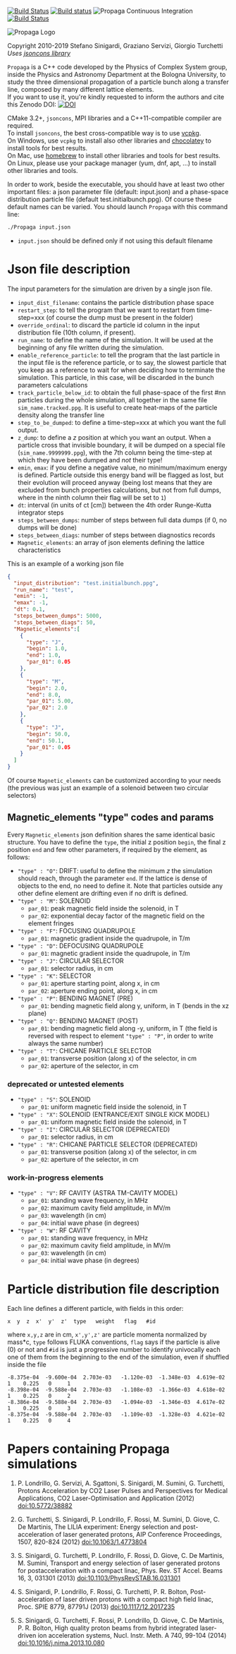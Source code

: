 [![Build Status](https://travis-ci.com/ALaDyn/Propaga.svg?branch=master)](https://travis-ci.com/ALaDyn/Propaga)
[![Build status](https://ci.appveyor.com/api/projects/status/i2by6yapg60jl3my?svg=true)](https://ci.appveyor.com/project/cenit/propaga)
![Propaga Continuous Integration](https://github.com/ALaDyn/Propaga/workflows/Propaga%20Continuous%20Integration/badge.svg)
[![Build Status](https://dev.azure.com/cenit/Propaga/_apis/build/status/ALaDyn.Propaga?branchName=master)](https://dev.azure.com/cenit/Propaga/_build/latest?definitionId=1&branchName=master)

![Propaga Logo](https://raw.githubusercontent.com/ALaDyn/Propaga/master/logo.png)

Copyright 2010-2019 Stefano Sinigardi, Graziano Servizi, Giorgio Turchetti  
*Uses [jsoncons library](https://github.com/danielaparker/jsoncons)*

`Propaga` is a C++ code developed by the Physics of Complex System group, inside the Physics and Astronomy Department at the Bologna University, to study the three dimensional propagation of a particle bunch along a transfer line, composed by many different lattice elements.  
If you want to use it, you're kindly requested to inform the authors and cite this Zenodo DOI:
[![DOI](https://zenodo.org/badge/doi/10.5281/zenodo.595776.svg)](http://dx.doi.org/10.5281/zenodo.595776)

CMake 3.2+, `jsoncons`, MPI libraries and a C++11-compatible compiler are required.  
To install `jsoncons`, the best cross-compatible way is to use [vcpkg](https://github.com/Microsoft/vcpkg/).  
On Windows, use `vcpkg` to install also other libraries and [chocolatey](https://github.com/chocolatey/choco) to install tools for best results.  
On Mac, use [homebrew](https://github.com/Homebrew/brew) to install other libraries and tools for best results.  
On Linux, please use your package manager (yum, dnf, apt, ...) to install other libraries and tools.

In order to work, beside the executable, you should have at least two other important files: a json parameter file (default: input.json) and a phase-space distribution particle file (default test.initialbunch.ppg). Of course these default names can be varied. You should launch `Propaga` with this command line:

```bash
./Propaga input.json
```

+ `input.json` should be defined only if not using this default filename

# Json file description

The input parameters for the simulation are driven by a single json file.

+ `input_dist_filename`: contains the particle distribution phase space
+ `restart_step`: to tell the program that we want to restart from time-step=xxx (of course the dump must be present in the folder)
+ `override_ordinal`: to discard the particle id column in the input distribution file (10th column, if present).
+ `run_name`: to define the name of the simulation. It will be used at the beginning of any file written during the simulation.
+ `enable_reference_particle`: to tell the program that the last particle in the input file is the reference particle, or to say, the slowest particle that you keep as a reference to wait for when deciding how to terminate the simulation. This particle, in this case, will be discarded in the bunch parameters calculations
+ `track_particle_below_id`: to obtain the full phase-space of the first #nn particles during the whole simulation, all together in the same file `sim_name.tracked.ppg`. It is useful to create heat-maps of the particle density along the transfer line
+ `step_to_be_dumped`: to define a time-step=xxx at which you want the full output.
+ `z_dump`: to define a *z* position at which you want an output. When a particle cross that invisible boundary, it will be dumped on a special file (`sim_name.9999999.ppg`), with the 7th column being the time-step at which they have been dumped and *not* their type!
+ `emin`, `emax`: if you define a negative value, no minimum/maximum energy is defined. Particle outside this energy band will be flagged as lost, but their evolution will proceed anyway (being lost means that they are excluded from bunch properties calculations, but not from full dumps, where in the ninth column their flag will be set to `1`)
+ `dt`: interval (in units of ct [cm]) between the 4th order Runge-Kutta integrator steps
+ `steps_between_dumps`: number of steps between full data dumps (if 0, no dumps will be done)
+ `steps_between_diags`: number of steps between diagnostics records
+ `Magnetic_elements`: an array of json elements defining the lattice characteristics

This is an example of a working json file

```json
{
  "input_distribution": "test.initialbunch.ppg",
  "run_name": "test",
  "emin": -1,
  "emax": -1,
  "dt": 0.1,
  "steps_between_dumps": 5000,
  "steps_between_diags": 50,
  "Magnetic_elements":[
    {
      "type": "J",
      "begin": 1.0,
      "end": 1.0,
      "par_01": 0.05
    },
    {
      "type": "M",
      "begin": 2.0,
      "end": 8.0,
      "par_01": 5.00,
      "par_02": 2.0
    },
    {
      "type": "J",
      "begin": 50.0,
      "end": 50.1,
      "par_01": 0.05
    }
  ]
}
```

Of course `Magnetic_elements` can be customized according to your needs (the previous was just an example of a solenoid between two circular selectors)

## Magnetic_elements "type" codes and params

Every `Magnetic_elements` json definition shares the same identical basic structure. You have to define the `type`, the initial z position `begin`, the final z position `end` and few other parameters, if required by the element, as follows:

+ `"type" : "O"`: DRIFT: useful to define the minimum *z* the simulation should reach, through the parameter `end`. If the lattice is dense of objects to the end, no need to define it. Note that particles outside any other define element are drifting even if no drift is defined.
+ `"type" : "M"`: SOLENOID
  + `par_01`: peak magnetic field inside the solenoid, in T
  + `par_02`: exponential decay factor of the magnetic field on the element fringes
+ `"type" : "F"`: FOCUSING QUADRUPOLE
  + `par_01`: magnetic gradient inside the quadrupole, in T/m
+ `"type" : "D"`: DEFOCUSING QUADRUPOLE
  + `par_01`: magnetic gradient inside the quadrupole, in T/m
+ `"type" : "J"`: CIRCULAR SELECTOR
  + `par_01`: selector radius, in cm
+ `"type" : "K"`: SELECTOR
  + `par_01`: aperture starting point, along x, in cm
  + `par_02`: aperture ending point, along x, in cm
+ `"type" : "P"`: BENDING MAGNET (PRE)
  + `par_01`: bending magnetic field along y, uniform, in T (bends in the xz plane)
+ `"type" : "Q"`: BENDING MAGNET (POST)
  + `par_01`: bending magnetic field along -y, uniform, in T (the field is reversed with respect to element `"type" : "P"`, in order to write always the same number)
+ `"type" : "T"`: CHICANE PARTICLE SELECTOR
  + `par_01`: transverse position (along x) of the selector, in cm
  + `par_02`: aperture of the selector, in cm

### deprecated or untested elements

+ `"type" : "S"`: SOLENOID
  + `par_01`: uniform magnetic field inside the solenoid, in T
+ `"type" : "X"`: SOLENOID (ENTRANCE/EXIT SINGLE KICK MODEL)
  + `par_01`: uniform magnetic field inside the solenoid, in T
+ `"type" : "I"`: CIRCULAR SELECTOR (DEPRECATED)
  + `par_01`: selector radius, in cm
+ `"type" : "R"`: CHICANE PARTICLE SELECTOR (DEPRECATED)
  + `par_01`: transverse position (along x) of the selector, in cm
  + `par_02`: aperture of the selector, in cm

### work-in-progress elements

+ `"type" : "V"`: RF CAVITY (ASTRA TM-CAVITY MODEL)
  + `par_01`: standing wave frequency, in MHz
  + `par_02`: maximum cavity field amplitude, in MV/m
  + `par_03`: wavelength (in cm)
  + `par_04`: initial wave phase (in degrees)
+ `"type" : "W"`: RF CAVITY
  + `par_01`: standing wave frequency, in MHz
  + `par_02`: maximum cavity field amplitude, in MV/m
  + `par_03`: wavelength (in cm)
  + `par_04`: initial wave phase (in degrees)

# Particle distribution file description

Each line defines a different particle, with fields in this order:

```csv
x  y  z  x'  y'  z'  type   weight   flag   #id
```

where `x,y,z` are in cm, `x',y',z'` are particle momenta normalized by mass*c, `type` follows FLUKA conventions, `flag` says if the particle is alive (0) or not and `#id` is just a progressive number to identify univocally each one of them from the beginning to the end of the simulation, even if shuffled inside the file

```csv
-8.375e-04  -9.600e-04  2.703e-03   -1.120e-03  -1.348e-03  4.619e-02   1    0.225   0     1
-8.398e-04  -9.588e-04  2.703e-03   -1.108e-03  -1.366e-03  4.618e-02   1    0.225   0     2
-8.386e-04  -9.588e-04  2.703e-03   -1.094e-03  -1.346e-03  4.617e-02   1    0.225   0     3
-8.375e-04  -9.588e-04  2.703e-03   -1.109e-03  -1.328e-03  4.621e-02   1    0.225   0     4
```

# Papers containing Propaga simulations

1) P. Londrillo, G. Servizi, A. Sgattoni, S. Sinigardi, M. Sumini, G. Turchetti, Protons Acceleration by CO2 Laser Pulses and Perspectives for Medical Applications,
CO2 Laser-Optimisation and Application (2012)
[doi:10.5772/38882](http://www.intechopen.com/books/co2-laser-optimisation-and-application/protons-acceleration-from-co2-laser-pulses-for-biomedical-applications)

2) G. Turchetti, S. Sinigardi, P. Londrillo, F. Rossi, M. Sumini, D. Giove, C. De Martinis, The LILIA experiment: Energy selection and post-acceleration of laser generated protons, AIP Conference Proceedings, 1507, 820-824 (2012)
[doi:10.1063/1.4773804](http://dx.doi.org/10.1063/1.4773804)

3) S. Sinigardi, G. Turchetti, P. Londrillo, F. Rossi, D. Giove, C. De Martinis, M. Sumini, Transport and energy selection of laser generated protons for postacceleration with a compact linac, Phys. Rev. ST Accel. Beams 16, 3, 031301 (2013)
[doi:10.1103/PhysRevSTAB.16.031301](http://link.aps.org/doi/10.1103/PhysRevSTAB.16.031301)

4) S. Sinigardi, P. Londrillo, F. Rossi, G. Turchetti, P. R. Bolton, Post-acceleration of laser driven protons with a compact high field linac, Proc. SPIE 8779, 87791J (2013)
[doi:10.1117/12.2017235](http://dx.doi.org/10.1117/12.2017235)

5) S. Sinigardi, G. Turchetti, F. Rossi, P. Londrillo, D. Giove, C. De Martinis, P. R. Bolton, High quality proton beams from hybrid integrated laser-driven ion acceleration systems, Nucl. Instr. Meth. A 740, 99-104 (2014)
[doi:10.1016/j.nima.2013.10.080](http://www.sciencedirect.com/science/article/pii/S0168900213014873)
